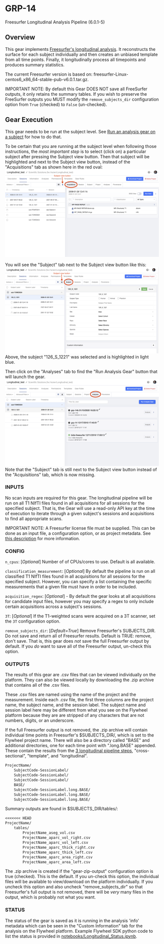 # GRP-14
Freesurfer Longitudinal Analysis Pipeline (6.0.1-5)

## Overview
This gear implements [Freesurfer's longitudinal analysis](https://surfer.nmr.mgh.harvard.edu/fswiki/LongitudinalProcessing).
It reconstructs the surface for each subject individually
and then creates an unbiased template from all time points. Finally, it longitudinally process all timepoints and 
produces summary statistics. 

The current Freesurfer version is based on: freesurfer-Linux-centos6_x86_64-stable-pub-v6.0.1.tar.gz.

IMPORTANT NOTE: By default this Gear DOES NOT save all FreeSurfer outputs, it only retains the summary tables. If you wish to preserve the FreeSurfer outputs you MUST modify the `remove_subjects_dir` configuration option from `True` (checked) to `False` (un-checked).

## Gear Execution
This gear needs to be run at the subject level.  See [Run an analysis gear on a subject](https://docs.flywheel.io/hc/en-us/articles/360038261213-Run-an-analysis-gear-on-a-subject) for how to do that.  

To be certain that you are running at the subject level when following
those instructions, the *most important step* is to select (click on) a 
particular subject after pressing the Subject view button.  Then that subject 
will be highlighted and next to the Subject view button, instead of the
"Acquisitions" tab as shown here in the red oval:
![Acquisitions is selected](/images/AcquisitionsSelected.png)

You will see the "Subject" tab next to the Subject view button like this:
![Subject is selected](/images/SubjectSelected.png)
Above, the subject "126_S_1221" was selected and is highlighted in light blue.

Then click on the "Analyses" tab to find the "Run Analysis Gear" button that
will launch the gear.
![Analyses is selected](/images/AnalysesSelected.png)
Note that the "Subject" tab is still next to the Subject view button instead of
the "Acquisitions" tab, which is now missing.

### INPUTS
No scan inputs are required for this gear.  The longitudinal pipeline
will be run on all T1 NIfTI files found in all acquisitions for all
sessions for the specified subject. That is, the Gear will use a
read-only API key at the time of execution to iterate through a
given subject's sessions and acquisitions to find all appropriate
scans.

IMPORTANT NOTE: A Freesurfer license file must be supplied. This can be done as an input
file, a configuration option, or as project metadata.  See [this description](https://docs.flywheel.io/hc/en-us/articles/360013235453-How-to-include-a-Freesurfer-license-file-in-order-to-run-the-fMRIPrep-gear-) for more information.


### CONFIG
`n_cpus`: [_Optional_] Number of of CPUs/cores to use. Default is all available.

`classification_measurement`: [_Optional_] By default the pipeline is run on all classified T1 NIfTI files found in all acquisitions for all sessions for the specified subject. However, you can specify a list containing the specific measurements that a given file must have in order to be included.

`acquisition_regex`: [_Optional_] - By default the gear looks at all acquisitions for candidate input files, however you may specify a regex to only include certain acquisitions across a subject's sessions.

`3T`: [_Optional_] If the T1-weighted scans were acquired on a 3T scanner, set the `3T` 
configuration option.

`remove_subjects_dir`: [_Default=True_] Remove Freesurfer's SUBJECTS_DIR. Do not save and return all of Freesurfer results.  Default is TRUE: remove, don't save.  That is, this gear does *not* save the full Freesurfer output by default.  If you *do* want to save all of the Freesurfer output, un-check this option.

### OUTPUTS
The results of this gear are .csv files that can be viewed individually on the 
platform.  They can also be viewed locally by downloading the .zip archive that
contains all of the .csv files.

These .csv files are named using the name of the project and the measurement.  Inside each .csv file, the first three columns are the project name, the subject
name, and the session label.  The subject name and session label here may be
different from what you see on the Flywheel platform because they are are 
stripped of any characters that are not numbers, digits, or an underscore.

If the full Freesurfer output is not removed, the .zip archive will
contain individual time points in Freesurfer's $SUBJECTS_DIR/, which
is set to the Flywheel project name.  There will also be a directory
called "BASE" and additional directories, one for each time point with
".long.BASE" appended.  These contain the results from the [3 longitudinal
pipeline steps](https://surfer.nmr.mgh.harvard.edu/fswiki/LongitudinalProcessing#WorkflowSummary), "cross-sectional", "template", and "longitudinal".


```
ProjectName/
    SubjectCode-SessionLabel/
    SubjectCode-SessionLabel/
    SubjectCode-SessionLabel/
    BASE/
    SubjectCode-SessionLabel.long.BASE/
    SubjectCode-SessionLabel.long.BASE/
    SubjectCode-SessionLabel.long.BASE/
```

Summary outputs are found in $SUBJECTS_DIR/tables/:
```
<<<<<<< HEAD
ProjectName/
    tables/
        ProjectName_aseg_vol.csv
        ProjectName_aparc_vol_right.csv
        ProjectName_aparc_vol_left.csv
        ProjectName_aparc_thick_right.csv
        ProjectName_aparc_thick_left.csv
        ProjectName_aparc_area_right.csv
        ProjectName_aparc_area_left.csv
```

The .zip archive is created if the "gear-zip-output" configuration option
is true (checked).  This is the default.  If you un-check this option, the
individual files will be available to view/download on the platform
individually.  If you uncheck this option and also uncheck 
"remove_subjects_dir" so that Freesurfer's full output is not removed, 
there will be *very* many files in the output, which is probably not 
what you want.

### STATUS
The status of the gear is saved as it is running in the analysis
'info' metadata which can be seen in the "Custom Information" tab
for the analysis on the Flywheel platform.
Example Flywheel SDK python code to list the status is 
provided in
[notebooks/Longitudinal_Status.ipynb](https://github.com/flywheel-apps/GRP-14/blob/dev/notebooks/Longitudinal_Status.ipynb).
